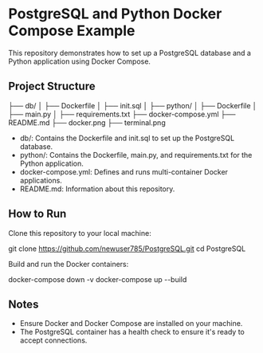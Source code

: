 # PostgreSQL and Python Docker Compose Example
This repository demonstrates how to set up a PostgreSQL database and a Python application using Docker Compose.
## Project Structure

├── db/
│   ├── Dockerfile
│   ├── init.sql
│
├── python/
│   ├── Dockerfile
│   ├── main.py
│   ├── requirements.txt
├── docker-compose.yml
├── README.md
├── docker.png
├── terminal.png

- db/: Contains the Dockerfile and init.sql to set up the PostgreSQL database.
- python/: Contains the Dockerfile, main.py, and requirements.txt for the Python application.
- docker-compose.yml: Defines and runs multi-container Docker applications.
- README.md: Information about this repository.

## How to Run

Clone this repository to your local machine:

git clone https://github.com/newuser785/PostgreSQL.git
cd PostgreSQL

Build and run the Docker containers:

docker-compose down -v
docker-compose up --build

## Notes

- Ensure Docker and Docker Compose are installed on your machine.
- The PostgreSQL container has a health check to ensure it's ready to accept connections.

